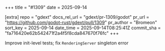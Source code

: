 +++
title = "#1309"
date = 2025-09-14

[extra]
repo = "gdext"
docs_rel_url = "gdext/pr-1309/godot"
pr_url = "https://github.com/godot-rust/gdext/pull/1309"
pr_author = "Bromeon"
sort_key = 2025-09-14
date_time = 2025-09-14T08:25:41Z
commit_sha = "fa716420e62b542471f2a4f5f8cda847670f76fc"
+++

Improve init-level tests; fix `RenderingServer` singleton error
